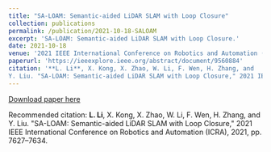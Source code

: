 ```yaml
---
title: "SA-LOAM: Semantic-aided LiDAR SLAM with Loop Closure"
collection: publications
permalink: /publication/2021-10-18-SALOAM
excerpt: 'SA-LOAM: Semantic-aided LiDAR SLAM with Loop Closure.'
date: 2021-10-18
venue: '2021 IEEE International Conference on Robotics and Automation (ICRA)'
paperurl: 'https://ieeexplore.ieee.org/abstract/document/9560884'
citation: '**L. Li**, X. Kong, X. Zhao, W. Li, F. Wen, H. Zhang, and
Y. Liu. "SA-LOAM: Semantic-aided LiDAR SLAM with Loop Closure," 2021 IEEE International Conference on Robotics and Automation (ICRA), 2021, pp. 7627–7634.'
---
```

<!-- SA-LOAM: Semantic-aided LiDAR SLAM with Loop Closure. -->

[Download paper here](https://ieeexplore.ieee.org/abstract/document/9560884)

Recommended citation: **L. Li**, X. Kong, X. Zhao, W. Li, F. Wen, H. Zhang, and
Y. Liu. "SA-LOAM: Semantic-aided LiDAR SLAM with Loop Closure," 2021 IEEE International Conference on Robotics and Automation (ICRA), 2021, pp. 7627–7634.